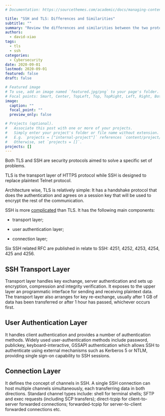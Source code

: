 ```yaml
---
# Documentation: https://sourcethemes.com/academic/docs/managing-content/

title: "SSH and TLS: Differences and Similarities"
subtitle: ""
summary: "Review the differences and similarities between the two protocols from an architecture and security perspective."
authors:
  - david-xiao
tags:
  - tls
  - ssh
categories:
  - Cybersecurity
date: 2020-09-01
lastmod: 2020-09-01
featured: false
draft: false

# Featured image
# To use, add an image named `featured.jpg/png` to your page's folder.
# Focal points: Smart, Center, TopLeft, Top, TopRight, Left, Right, BottomLeft, Bottom, BottomRight.
image:
  caption: ""
  focal_point: ""
  preview_only: false

# Projects (optional).
#   Associate this post with one or more of your projects.
#   Simply enter your project's folder or file name without extension.
#   E.g. `projects = ["internal-project"]` references `content/project/deep-learning/index.md`.
#   Otherwise, set `projects = []`.
projects: []
---
```


Both TLS and SSH are security protocols aimed to solve a specific set of problems.

TLS is the transport layer of HTTPS protocol while SSH is designed to replace plaintext Telnet protocol.

Architecture wise, TLS is relatively simple: It has a handshake protocol that does the authentication and agrees on a session key that will be used to encrypt the rest of the communication.

SSH is more [complicated](https://en.wikipedia.org/wiki/Secure_Shell#Architecture) than TLS. It has the following main components:

- transport layer;

- user authentication layer;
- connection layer;

Six SSH related RFC are published in relate to SSH: 4251, 4252, 4253, 4254, 425 and 4256.

## SSH Transport Layer

Transport layer handles key exchange, server authentication and sets up encryption, compression and integrity verification. It exposes to the upper layer an programmatic interface for sending and receiving plaintext data. The transport layer also arranges for key re-exchange, usually after 1 GB of data has been transferred or after 1 hour has passed, whichever occurs first.

## User Authentication Layer

It handles client authentication and provides a number of authentication methods. Widely used user-authentication methods include password, publickey, keyboard-interactive, GSSAPI authentication which allows SSH to authenticate using external mechanisms such as Kerberos 5 or NTLM, providing single sign-on capability to SSH sessions.

## Connection Layer

It defines the concept of channels in SSH. A single SSH connection can host multiple channels simultaneously, each transferring data in both directions. Standard channel types include: shell for terminal shells; SFTP and exec requests (including SCP transfers); direct-tcpip for client-to-server forwarded connections; forwarded-tcpip for server-to-client forwarded connections etc.
